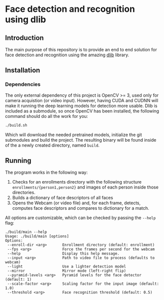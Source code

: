 # Face detection and recognition using dlib

## Introduction

The main purpose of this repository is to provide an end to end solution for face detection and recognition using the amazing [dlib](http://dlib.net/) library.

## Installation

### Dependencies

The only external dependency of this project is OpenCV >= 3, used only for camera acquistion (or video input).
However, having CUDA and CUDNN will make it running the deep learning models for detection more usable.
Dlib is included as a submodule, so once OpenCV has been installed, the following command should do all the work for you:
 
 ``` bash
 ./build.sh
 ```
 
 Which will download the needed pretrained models, initialize the git submodules and build the project.
 The resulting binary will be found inside of the a newly created directory, named `build`.
 
 ## Running
 
 The program works in the following way:
 
 1. Checks for an enrollments directory with the following structure `enrollments/{person1,person2}` and images of each person inside those directories.
 2. Builds a dictionary of face descriptors of all faces
 3. Opens the Webcam (or video file) and, for each frame, detects, computes face descriptors and compares to dictionary for a match.
 
 All options are customizable, which can be checked by passing the `--help` flag:
 
 ```
 ./build/main --help
Usage: ./build/main [options]
Options:
  --enroll-dir <arg>       Enrollment directory (default: enrollment) 
  --fps <arg>              Force the frames per second for the webcam 
  --help                   Display this help message. 
  --input <arg>            Path to video file to process (defaults to webcam) 
  --light                  Use a lighter detection model 
  --mirror                 Mirror mode (left-right flip) 
  --pyramid-levels <arg>   Pyramid levels for the face detector (default: 1) 
  --scale-factor <arg>     Scaling factor for the input image (default: 1.0) 
  --threshold <arg>        Face recognition threshold (default: 0.5)
```
